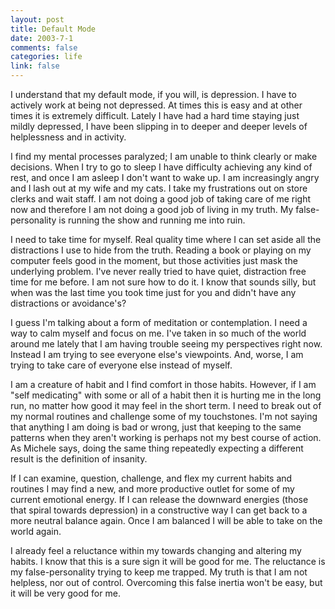 ```yaml
--- 
layout: post
title: Default Mode
date: 2003-7-1
comments: false
categories: life
link: false
---
```

I understand that my default mode, if you will, is depression. I have to actively work at being not depressed. At times this is easy and at other times it is extremely difficult. Lately I have had a hard time staying just mildly depressed, I have been slipping in to deeper and deeper levels of helplessness and in activity.

I find my mental processes paralyzed; I am unable to think clearly or make decisions. When I try to go to sleep I have difficulty achieving any kind of rest, and once I am asleep I don't want to wake up. I am increasingly angry and I lash out at my wife and my cats. I take my frustrations out on store clerks and wait staff. I am not doing a good job of taking care of me right now and therefore I am not doing a good job of living in my truth. My false-personality is running the show and running me into ruin.

I need to take time for myself. Real quality time where I can set aside all the distractions I use to hide from the truth. Reading a book or playing on my computer feels good in the moment, but those activities just mask the underlying problem. I've never really tried to have quiet, distraction free time for me before. I am not sure how to do it. I know that sounds silly, but when was the last time you took time just for you and didn't have any distractions or avoidance's?

I guess I'm talking about a form of meditation or contemplation. I need a way to calm myself and focus on me. I've taken in so much of the world around me lately that I am having trouble seeing my perspectives right now. Instead I am trying to see everyone else's viewpoints. And, worse, I am trying to take care of everyone else instead of myself.

I am a creature of habit and I find comfort in those habits. However, if I am "self medicating" with some or all of a habit then it is hurting me in the long run, no matter how good it may feel in the short term. I need to break out of my normal routines and challenge some of my touchstones. I'm not saying that anything I am doing is bad or wrong, just that keeping to the same patterns when they aren't working is perhaps not my best course of action. As Michele says, doing the same thing repeatedly expecting a different result is the definition of insanity.

If I can examine, question, challenge, and flex my current habits and routines I may find a new, and more productive outlet for some of my current emotional energy. If I can release the downward energies (those that spiral towards depression) in a constructive way I can get back to a more neutral balance again. Once I am balanced I will be able to take on the world again.

I already feel a reluctance within my towards changing and altering my habits. I know that this is a sure sign it will be good for me. The reluctance is my false-personality trying to keep me trapped. My truth is that I am not helpless, nor out of control. Overcoming this false inertia won't be easy, but it will be very good for me.
